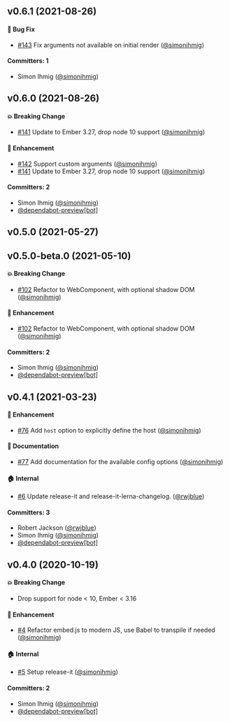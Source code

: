 ## v0.6.1 (2021-08-26)

#### :bug: Bug Fix
* [#143](https://github.com/kaliber5/ember-embedded-snippet/pull/143) Fix arguments not available on initial render ([@simonihmig](https://github.com/simonihmig))

#### Committers: 1
- Simon Ihmig ([@simonihmig](https://github.com/simonihmig))

## v0.6.0 (2021-08-26)

#### :boom: Breaking Change
* [#141](https://github.com/kaliber5/ember-embedded-snippet/pull/141) Update to Ember 3.27, drop node 10 support ([@simonihmig](https://github.com/simonihmig))

#### :rocket: Enhancement
* [#142](https://github.com/kaliber5/ember-embedded-snippet/pull/142) Support custom arguments ([@simonihmig](https://github.com/simonihmig))
* [#141](https://github.com/kaliber5/ember-embedded-snippet/pull/141) Update to Ember 3.27, drop node 10 support ([@simonihmig](https://github.com/simonihmig))

#### Committers: 2
- Simon Ihmig ([@simonihmig](https://github.com/simonihmig))
- [@dependabot-preview[bot]](https://github.com/apps/dependabot-preview)

## v0.5.0 (2021-05-27)

## v0.5.0-beta.0 (2021-05-10)

#### :boom: Breaking Change
* [#102](https://github.com/kaliber5/ember-embedded-snippet/pull/102) Refactor to WebComponent, with optional shadow DOM ([@simonihmig](https://github.com/simonihmig))

#### :rocket: Enhancement
* [#102](https://github.com/kaliber5/ember-embedded-snippet/pull/102) Refactor to WebComponent, with optional shadow DOM ([@simonihmig](https://github.com/simonihmig))

#### Committers: 2
- Simon Ihmig ([@simonihmig](https://github.com/simonihmig))
- [@dependabot-preview[bot]](https://github.com/apps/dependabot-preview)

## v0.4.1 (2021-03-23)

#### :rocket: Enhancement
* [#76](https://github.com/kaliber5/ember-embedded-snippet/pull/76) Add `host` option to explicitly define the host ([@simonihmig](https://github.com/simonihmig))

#### :memo: Documentation
* [#77](https://github.com/kaliber5/ember-embedded-snippet/pull/77) Add documentation for the available config options ([@simonihmig](https://github.com/simonihmig))

#### :house: Internal
* [#6](https://github.com/kaliber5/ember-embedded-snippet/pull/6) Update release-it and release-it-lerna-changelog. ([@rwjblue](https://github.com/rwjblue))

#### Committers: 3
- Robert Jackson ([@rwjblue](https://github.com/rwjblue))
- Simon Ihmig ([@simonihmig](https://github.com/simonihmig))
- [@dependabot-preview[bot]](https://github.com/apps/dependabot-preview)

## v0.4.0 (2020-10-19)

#### :boom: Breaking Change
* Drop support for node < 10, Ember < 3.16

#### :rocket: Enhancement
* [#4](https://github.com/kaliber5/ember-embedded-snippet/pull/4) Refactor embed.js to modern JS, use Babel to transpile if needed ([@simonihmig](https://github.com/simonihmig))

#### :house: Internal
* [#5](https://github.com/kaliber5/ember-embedded-snippet/pull/5) Setup release-it ([@simonihmig](https://github.com/simonihmig))

#### Committers: 2
- Simon Ihmig ([@simonihmig](https://github.com/simonihmig))
- [@dependabot-preview[bot]](https://github.com/apps/dependabot-preview)


